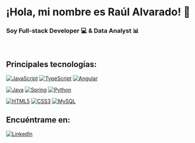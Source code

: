 # ¡Hola, mi nombre es Raúl Alvarado! 👋
### Soy Full-stack Developer 💻 & Data Analyst 📊

<!-- Iconos de https://simpleicons.org/?q=types -->

<br>

## Principales tecnologías:
[![JavaScript](https://img.shields.io/badge/JavaScript-F7DF1E?style=for-the-badge&logo=javascript&logoColor=white&labelColor=101010)]()
[![TypeScript](https://img.shields.io/badge/TypeScript-3178C6?style=for-the-badge&logo=TypeScript&logoColor=white&labelColor=101010)]()
[![Angular](https://img.shields.io/badge/angular-red?style=for-the-badge&logo=angular&logoColor=white&labelColor=101010)]()
<br>

[![Java](https://img.shields.io/badge/Java-007396?style=for-the-badge&logo=openjdk&logoColor=white&labelColor=101010)]()
[![Spring](https://img.shields.io/badge/Spring-6db33f?style=for-the-badge&logo=spring&logoColor=white&labelColor=101010)]()
[![Python](https://img.shields.io/badge/Python-yellow?style=for-the-badge&logo=python&logoColor=white&labelColor=101010)]()
<br>

[![HTML5](https://img.shields.io/badge/html5-E34F26?style=for-the-badge&logo=html5&logoColor=white&labelColor=101010)]()
[![CSS3](https://img.shields.io/badge/CSS3-1572B6?style=for-the-badge&logo=CSS3&logoColor=white&labelColor=101010)]()
[![MySQL](https://img.shields.io/badge/MySQL-4479A1?style=for-the-badge&logo=mysql&logoColor=white&labelColor=101010)]()
</br>

## Encuéntrame en:

[![LinkedIn](https://img.shields.io/badge/LinkedIn-Raúl_Alvarado-0077B5?style=for-the-badge&logo=linkedin&logoColor=white&labelColor=101010)](https://www.linkedin.com/in/raul-alvarado/)
